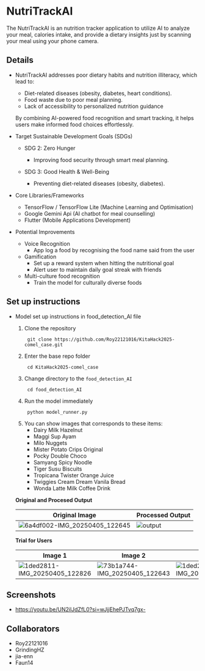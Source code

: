 # NutriTrackAI 

The NutriTrackAI is an nutrition tracker application to utilize AI to analyze your meal, calories intake, and provide a dietary insights just by scanning your meal using your phone camera.

## Details
- NutriTrackAI addresses poor dietary habits and nutrition illiteracy, which lead to:
  - Diet-related diseases (obesity, diabetes, heart conditions).
  - Food waste due to poor meal planning.
  - Lack of accessibility to personalized nutrition guidance
  
  By combining AI-powered food recognition and smart tracking, it helps users make informed food choices effortlessly.

- Target Sustainable Development Goals (SDGs)
  - SDG 2: Zero Hunger
    - Improving food security through smart meal planning.

  - SDG 3: Good Health & Well-Being
    - Preventing diet-related diseases (obesity, diabetes).
      
- Core Libraries/Frameworks
  - TensorFlow / TensorFlow Lite (Machine Learning and Optimisation)
  - Google Gemini Api (AI chatbot for meal counselling)
  - Flutter (Mobile Applications Development)
 
- Potential Improvements
  - Voice Recognition
    - App log a food by recognising the food name said from the user 
  - Gamification
    - Set up a reward system when hitting the nutritional goal
    - Alert user to maintain daily goal streak with friends
  - Multi-culture food recognition
    - Train the model for culturally diverse foods

## Set up instructions
  - Model set up instructions in food_detection_AI file
    1. Clone the repository
       ```
        git clone https://github.com/Roy22121016/KitaHack2025-comel_case.git
       ```  
    2. Enter the base repo folder
       ```
        cd KitaHack2025-comel_case
       ```
    3. Change directory to the `food_detection_AI`
       ```
        cd food_detection_AI
       ```
    4. Run the model immediately
       ```
        python model_runner.py
       ```
    5. You can show images that corresponds to these items:
       - Dairy Milk Hazelnut
       - Maggi Sup Ayam
       - Milo Nuggets
       - Mister Potato Crips Original
       - Pocky Double Choco
       - Samyang Spicy Noodle
       - Tiger Susu Biscuits
       - Tropicana Twister Orange Juice
       - Twiggies Cream Dream Vanila Bread
       - Wonda Latte Milk Coffee Drink

      **Original and Procesed Output**

      | Original Image | Processed Output |
      |----------------|------------------|
      | ![6a4df002-IMG_20250405_122645](https://github.com/user-attachments/assets/24139b5f-33ac-431c-9f20-b226aea1aa84) | ![output](https://github.com/user-attachments/assets/009c78e9-bcaf-4aad-8d07-7247a6d66972) |
      
      **Trial for Users**

      | Image 1 | Image 2 | Image 3 |
      |---------|---------|---------|
      | ![1ded2811-IMG_20250405_122826](https://github.com/user-attachments/assets/62303016-ab20-40bd-96b8-989c73d2c09a) | ![73b1a744-IMG_20250405_122643](https://github.com/user-attachments/assets/40d3be94-d413-455e-a6f0-a6a6caadf860) | ![1ded2811-IMG_20250405_122826](https://github.com/user-attachments/assets/e8a331ee-9d4f-4b69-bec5-d2d331b3dfa9) |
     
## Screenshots
  - https://youtu.be/UN2ilJdZfL0?si=wJjjEhePJTvq7gx-


## Collaborators 
- Roy22121016
- GrindingHZ
- jia-enn
- Faun14



